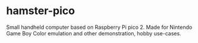 # hamster-pico
Small handheld computer based on Raspberry Pi pico 2. Made for Nintendo Game Boy Color emulation and other demonstration, hobby use-cases.

